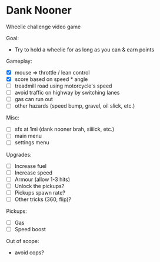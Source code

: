 # Dank Nooner

Wheelie challenge video game

Goal:
- Try to hold a wheelie for as long as you can & earn points

Gameplay:
- [x] mouse => throttle / lean control
- [x] score based on speed * angle
- [ ] treadmill road using motorcycle's speed
- [ ] avoid traffic on highway by switching lanes
- [ ] gas can run out
- [ ] other hazards (speed bump, gravel, oil slick, etc.)

Misc:
- [ ] sfx at 1mi (dank nooner brah, siiiick, etc.)
- [ ] main menu
- [ ] settings menu

Upgrades:
- [ ] Increase fuel
- [ ] Increase speed
- [ ] Armour (allow 1-3 hits)
- [ ] Unlock the pickups?
- [ ] Pickups spawn rate?
- [ ] Other tricks (360, flip)?

Pickups:
- [ ] Gas
- [ ] Speed boost

Out of scope:
- avoid cops?
